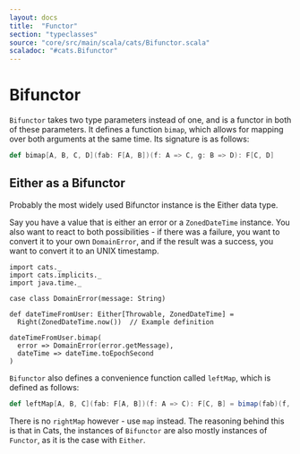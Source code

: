 ```yaml
---
layout: docs
title:  "Functor"
section: "typeclasses"
source: "core/src/main/scala/cats/Bifunctor.scala"
scaladoc: "#cats.Bifunctor"
---
```

# Bifunctor

`Bifunctor` takes two type parameters instead of one, and is a functor in both
of these parameters. It defines a function `bimap`, which allows for mapping over both
arguments at the same time. Its signature is as follows:

```scala
def bimap[A, B, C, D](fab: F[A, B])(f: A => C, g: B => D): F[C, D]
```

## Either as a Bifunctor

Probably the most widely used Bifunctor instance is the Either data type.

Say you have a value that is either an error or a `ZonedDateTime` instance.
You also want to react to both possibilities - if there was a failure, you want to
convert it to your own `DomainError`, and if the result was a success, you want to
convert it to an UNIX timestamp.

```tut:silent
import cats._
import cats.implicits._
import java.time._

case class DomainError(message: String)

def dateTimeFromUser: Either[Throwable, ZonedDateTime] = 
  Right(ZonedDateTime.now())  // Example definition
```

```tut:book
dateTimeFromUser.bimap(
  error => DomainError(error.getMessage),
  dateTime => dateTime.toEpochSecond
)
```

`Bifunctor` also defines a convenience function called `leftMap`, which is defined as follows:

```scala
def leftMap[A, B, C](fab: F[A, B])(f: A => C): F[C, B] = bimap(fab)(f, identity)
```

There is no `rightMap` however - use `map` instead. The reasoning behind this is that in Cats, the instances of
`Bifunctor` are also mostly instances of `Functor`, as it is the case with `Either`.
